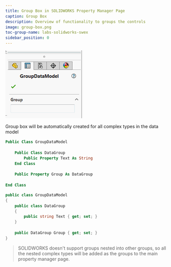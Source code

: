 ```yaml
---
title: Group Box in SOLIDWORKS Property Manager Page
caption: Group Box
description: Overview of functionality to groups the controls
image: group-box.png
toc-group-name: labs-solidworks-swex
sidebar_position: 0
---
```

![Group box created from the complex type](group-box.png)

Group box will be automatically created for all complex types in the data model

~~~vb
Public Class GroupDataModel

    Public Class DataGroup
        Public Property Text As String
    End Class

    Public Property Group As DataGroup

End Class
~~~

~~~cs
public class GroupDataModel
{
    public class DataGroup
    {
        public string Text { get; set; }
    }

    public DataGroup Group { get; set; }
}
~~~

> SOLIDWORKS doesn't support groups nested into other groups, so all the nested complex types will be added as the groups to the main property manager page.
